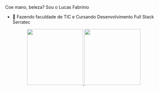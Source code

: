  Coe mano, beleza? Sou o Lucas Fabrinio

- 🌱 Fazendo faculdade de TIC e Cursando Desenvolvimento Full Stack Serratec

<div align="center">
  <a href="https://github.com/Fabrinio">
  <img height="180em" src="https://github-readme-stats.vercel.app/api?username=Fabrinio&show_icons=true&theme=sweetdracula&include_all_commits=true&count_private=true"/>
  <img height="180em" src="https://github-readme-stats.vercel.app/api/top-langs/?username=Fabrinio&layout=compact&langs_count=7&theme=sweetdracula"/>
</div>


